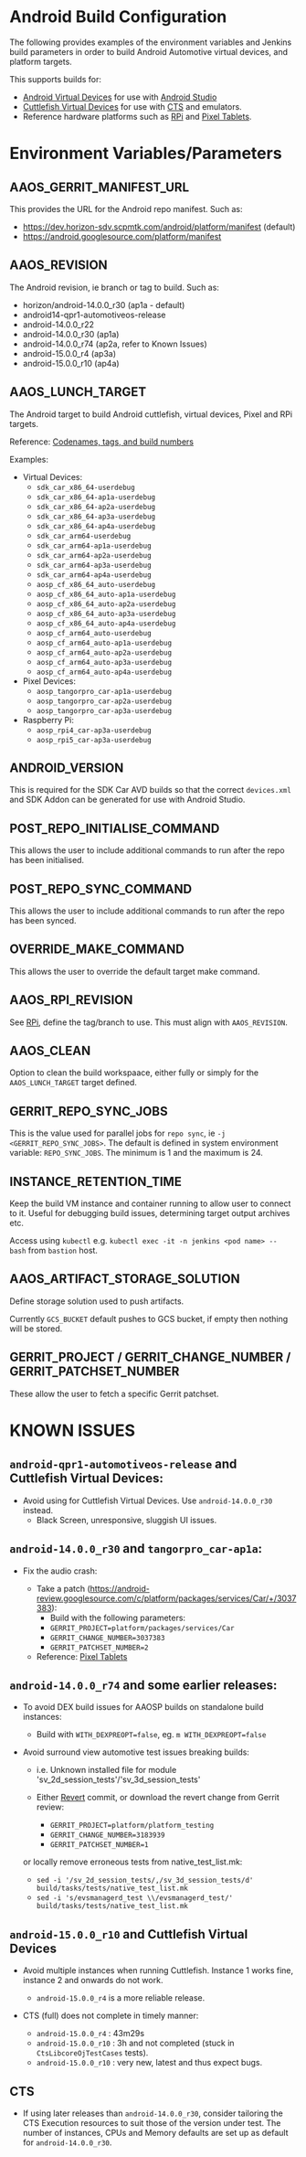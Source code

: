# Android Build Configuration

The following provides examples of the environment variables and Jenkins build parameters in order to build Android Automotive virtual devices, and platform targets.

This supports builds for:

*  [Android Virtual Devices](https://source.android.com/docs/automotive/start/avd/android_virtual_device) for use with [Android Studio](https://source.android.com/docs/automotive/start/avd/android_virtual_device#share-an-avd-image-with-android-studio-users)
* [Cuttlefish Virtual Devices](https://source.android.com/docs/devices/cuttlefish) for use with [CTS](https://source.android.com/docs/compatibility/cts) and emulators.
* Reference hardware platforms such as [RPi](https://github.com/raspberry-vanilla/android_local_manifest) and [Pixel Tablets](https://source.android.com/docs/automotive/start/pixelxl).


# Environment Variables/Parameters

## AAOS_GERRIT_MANIFEST_URL

This provides the URL for the Android repo manifest. Such as:

* https://dev.horizon-sdv.scpmtk.com/android/platform/manifest (default)
* https://android.googlesource.com/platform/manifest

## AAOS_REVISION

The Android revision, ie branch or tag to build. Such as:

* horizon/android-14.0.0_r30 (ap1a - default)
* android14-qpr1-automotiveos-release
* android-14.0.0_r22
* android-14.0.0_r30 (ap1a)
* android-14.0.0_r74 (ap2a, refer to Known Issues)
* android-15.0.0_r4 (ap3a)
* android-15.0.0_r10 (ap4a)

## AAOS_LUNCH_TARGET

The Android target to build Android cuttlefish, virtual devices, Pixel and RPi targets.

Reference: [Codenames, tags, and build numbers](https://source.android.com/docs/setup/reference/build-numbers)

Examples:

- Virtual Devices:
    -   `sdk_car_x86_64-userdebug`
    -   `sdk_car_x86_64-ap1a-userdebug`
    -   `sdk_car_x86_64-ap2a-userdebug`
    -   `sdk_car_x86_64-ap3a-userdebug`
    -   `sdk_car_x86_64-ap4a-userdebug`
    -   `sdk_car_arm64-userdebug`
    -   `sdk_car_arm64-ap1a-userdebug`
    -   `sdk_car_arm64-ap2a-userdebug`
    -   `sdk_car_arm64-ap3a-userdebug`
    -   `sdk_car_arm64-ap4a-userdebug`
    -   `aosp_cf_x86_64_auto-userdebug`
    -   `aosp_cf_x86_64_auto-ap1a-userdebug`
    -   `aosp_cf_x86_64_auto-ap2a-userdebug`
    -   `aosp_cf_x86_64_auto-ap3a-userdebug`
    -   `aosp_cf_x86_64_auto-ap4a-userdebug`
    -   `aosp_cf_arm64_auto-userdebug`
    -   `aosp_cf_arm64_auto-ap1a-userdebug`
    -   `aosp_cf_arm64_auto-ap2a-userdebug`
    -   `aosp_cf_arm64_auto-ap3a-userdebug`
    -   `aosp_cf_arm64_auto-ap4a-userdebug`
-   Pixel Devices:
    -   `aosp_tangorpro_car-ap1a-userdebug`
    -   `aosp_tangorpro_car-ap2a-userdebug`
    -   `aosp_tangorpro_car-ap3a-userdebug`
-   Raspberry Pi:
    -   `aosp_rpi4_car-ap3a-userdebug`
    -   `aosp_rpi5_car-ap3a-userdebug`

## ANDROID_VERSION

This is required for the SDK Car AVD builds so that the correct `devices.xml` and SDK Addon can be generated for use with Android Studio.

## POST_REPO_INITIALISE_COMMAND

This allows the user to include additional commands to run after the repo has been initialised.


## POST_REPO_SYNC_COMMAND

This allows the user to include additional commands to run after the repo has been synced.

## OVERRIDE_MAKE_COMMAND

This allows the user to override the default target make command.

## AAOS_RPI_REVISION

See  [RPi](https://github.com/raspberry-vanilla/android_local_manifest), define the tag/branch to use. This must align with `AAOS_REVISION`.

## AAOS_CLEAN

Option to clean the build workspaace, either fully or simply for the `AAOS_LUNCH_TARGET` target defined.

## GERRIT_REPO_SYNC_JOBS

This is the value used for parallel jobs for `repo sync`, ie `-j <GERRIT_REPO_SYNC_JOBS>`.
The default is defined in system environment variable: `REPO_SYNC_JOBS`.
The minimum is 1 and the maximum is 24.

## INSTANCE_RETENTION_TIME

Keep the build VM instance and container running to allow user to connect to it. Useful for debugging build issues, determining target output archives etc.

Access using `kubectl` e.g. `kubectl exec -it -n jenkins <pod name> -- bash` from `bastion` host.

## AAOS_ARTIFACT_STORAGE_SOLUTION

Define storage solution used to push artifacts.

Currently `GCS_BUCKET` default pushes to GCS bucket, if empty then nothing will be stored.

## GERRIT_PROJECT / GERRIT_CHANGE_NUMBER / GERRIT_PATCHSET_NUMBER

These allow the user to fetch a specific Gerrit patchset.

# KNOWN ISSUES

## `android-qpr1-automotiveos-release` and Cuttlefish Virtual Devices:

-   Avoid using for Cuttlefish Virtual Devices. Use `android-14.0.0_r30` instead.
    -   Black Screen, unresponsive, sluggish UI issues.

## `android-14.0.0_r30` and `tangorpro_car-ap1a`:

-   Fix the audio crash:

    -   Take a patch (https://android-review.googlesource.com/c/platform/packages/services/Car/+/3037383):
        -  Build with the following parameters:
	    - `GERRIT_PROJECT=platform/packages/services/Car`
	    - `GERRIT_CHANGE_NUMBER=3037383`
	    - `GERRIT_PATCHSET_NUMBER=2`
    -   Reference: [Pixel Tablets](https://source.android.com/docs/automotive/start/pixelxl)

## `android-14.0.0_r74` and some earlier releases:

-   To avoid DEX build issues for AAOSP builds on standalone build instances:

    -   Build with `WITH_DEXPREOPT=false`, eg. `m WITH_DEXPREOPT=false`

-   Avoid surround view automotive test issues breaking builds:

    -   i.e. Unknown installed file for module 'sv_2d_session_tests'/'sv_3d_session_tests'

    -   Either [Revert](https://android.googlesource.com/platform/platform_testing/+/b608b75b5f2a5f614bd75599023a45f3c321d4a9 "https://android.googlesource.com/platform/platform_testing/+/b608b75b5f2a5f614bd75599023a45f3c321d4a9") commit, or download the revert change from Gerrit review:
	    - `GERRIT_PROJECT=platform/platform_testing`
	    - `GERRIT_CHANGE_NUMBER=3183939`
	    - `GERRIT_PATCHSET_NUMBER=1`

	  or locally remove erroneous tests from native_test_list.mk:
	   -   `sed -i '/sv_2d_session_tests/,/sv_3d_session_tests/d' build/tasks/tests/native_test_list.mk`
       -   `sed -i 's/evsmanagerd_test \\/evsmanagerd_test/' build/tasks/tests/native_test_list.mk`

## `android-15.0.0_r10` and Cuttlefish Virtual Devices

-   Avoid multiple instances when running Cuttlefish. Instance 1 works fine, instance 2 and onwards do not work.
    -   `android-15.0.0_r4` is a more reliable release.

-   CTS (full) does not complete in timely manner:
    -   `android-15.0.0_r4`  : 43m29s
    -   `android-15.0.0_r10` : 3h and not completed (stuck in `CtsLibcoreOjTestCases` tests).
    -   `android-15.0.0_r10` : very new, latest and thus expect bugs.

## CTS

-   If using later releases than `android-14.0.0_r30`, consider tailoring the CTS Execution resources to suit those of
    the version under test. The number of instances, CPUs and Memory defaults are set up as default for `android-14.0.0_r30`.
